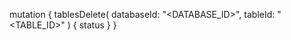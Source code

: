 mutation {
    tablesDelete(
        databaseId: "<DATABASE_ID>",
        tableId: "<TABLE_ID>"
    ) {
        status
    }
}
